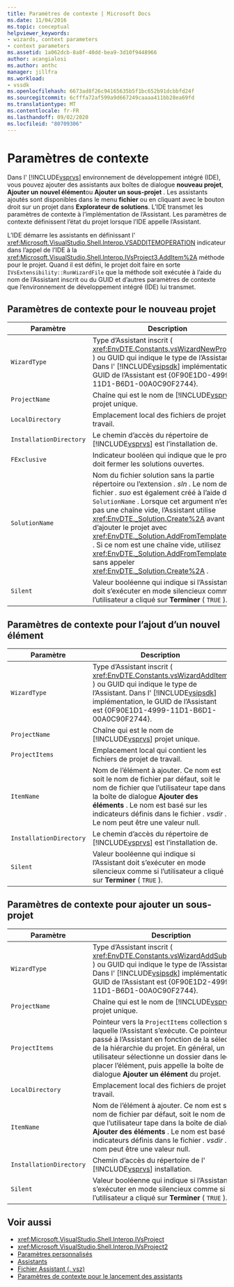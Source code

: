 ```yaml
---
title: Paramètres de contexte | Microsoft Docs
ms.date: 11/04/2016
ms.topic: conceptual
helpviewer_keywords:
- wizards, context parameters
- context parameters
ms.assetid: 1a062dcb-8a8f-40dd-bea9-3d10f9448966
author: acangialosi
ms.author: anthc
manager: jillfra
ms.workload:
- vssdk
ms.openlocfilehash: 6673ad8f26c94165635b5f1bc652b91dcbbfd24f
ms.sourcegitcommit: 6cfffa72af599a9d667249caaaa411bb28ea69fd
ms.translationtype: MT
ms.contentlocale: fr-FR
ms.lasthandoff: 09/02/2020
ms.locfileid: "80709306"
---
```

# <a name="context-parameters"></a>Paramètres de contexte
Dans l' [!INCLUDE[vsprvs](../../code-quality/includes/vsprvs_md.md)] environnement de développement intégré (IDE), vous pouvez ajouter des assistants aux boîtes de dialogue **nouveau projet**, **Ajouter un nouvel élément**ou **Ajouter un sous-projet** . Les assistants ajoutés sont disponibles dans le menu **fichier** ou en cliquant avec le bouton droit sur un projet dans **Explorateur de solutions**. L’IDE transmet les paramètres de contexte à l’implémentation de l’Assistant. Les paramètres de contexte définissent l’état du projet lorsque l’IDE appelle l’Assistant.

 L’IDE démarre les assistants en définissant l' <xref:Microsoft.VisualStudio.Shell.Interop.VSADDITEMOPERATION> indicateur dans l’appel de l’IDE à la <xref:Microsoft.VisualStudio.Shell.Interop.IVsProject3.AddItem%2A> méthode pour le projet. Quand il est défini, le projet doit faire en sorte `IVsExtensibility::RunWizardFile` que la méthode soit exécutée à l’aide du nom de l’Assistant inscrit ou du GUID et d’autres paramètres de contexte que l’environnement de développement intégré (IDE) lui transmet.

## <a name="context-parameters-for-new-project"></a>Paramètres de contexte pour le nouveau projet

| Paramètre | Description |
|-------------------------| - |
| `WizardType` | Type d’Assistant inscrit ( <xref:EnvDTE.Constants.vsWizardNewProject> ) ou GUID qui indique le type de l’Assistant. Dans l' [!INCLUDE[vsipsdk](../../extensibility/includes/vsipsdk_md.md)] implémentation, le GUID de l’Assistant est {0F90E1D0-4999-11D1-B6D1-00A0C90F2744}. |
| `ProjectName` | Chaîne qui est le nom de [!INCLUDE[vsprvs](../../code-quality/includes/vsprvs_md.md)] projet unique. |
| `LocalDirectory` | Emplacement local des fichiers de projet de travail. |
| `InstallationDirectory` | Le chemin d’accès du répertoire de [!INCLUDE[vsprvs](../../code-quality/includes/vsprvs_md.md)] est l’installation de. |
| `FExclusive` | Indicateur booléen qui indique que le projet doit fermer les solutions ouvertes. |
| `SolutionName` | Nom du fichier solution sans la partie répertoire ou l’extension *. sln* . Le nom de fichier *. suo* est également créé à l’aide de `SolutionName` . Lorsque cet argument n’est pas une chaîne vide, l’Assistant utilise <xref:EnvDTE._Solution.Create%2A> avant d’ajouter le projet avec <xref:EnvDTE._Solution.AddFromTemplate%2A> . Si ce nom est une chaîne vide, utilisez <xref:EnvDTE._Solution.AddFromTemplate%2A> sans appeler <xref:EnvDTE._Solution.Create%2A> . |
| `Silent` | Valeur booléenne qui indique si l’Assistant doit s’exécuter en mode silencieux comme si l’utilisateur a cliqué sur **Terminer** ( `TRUE` ). |

## <a name="context-parameters-for-add-new-item"></a>Paramètres de contexte pour l’ajout d’un nouvel élément

| Paramètre | Description |
|-------------------------| - |
| `WizardType` | Type d’Assistant inscrit ( <xref:EnvDTE.Constants.vsWizardAddItem> ) ou GUID qui indique le type de l’Assistant. Dans l' [!INCLUDE[vsipsdk](../../extensibility/includes/vsipsdk_md.md)] implémentation, le GUID de l’Assistant est {0F90E1D1-4999-11D1-B6D1-00A0C90F2744}. |
| `ProjectName` | Chaîne qui est le nom de [!INCLUDE[vsprvs](../../code-quality/includes/vsprvs_md.md)] projet unique. |
| `ProjectItems` | Emplacement local qui contient les fichiers de projet de travail. |
| `ItemName` | Nom de l’élément à ajouter. Ce nom est soit le nom de fichier par défaut, soit le nom de fichier que l’utilisateur tape dans la boîte de dialogue **Ajouter des éléments** . Le nom est basé sur les indicateurs définis dans le fichier *. vsdir* . Le nom peut être une valeur null. |
| `InstallationDirectory` | Le chemin d’accès du répertoire de [!INCLUDE[vsprvs](../../code-quality/includes/vsprvs_md.md)] est l’installation de. |
| `Silent` | Valeur booléenne qui indique si l’Assistant doit s’exécuter en mode silencieux comme si l’utilisateur a cliqué sur **Terminer** ( `TRUE` ). |

## <a name="context-parameters-for-add-sub-project"></a>Paramètres de contexte pour ajouter un sous-projet

| Paramètre | Description |
|-------------------------| - |
| `WizardType` | Type d’Assistant inscrit ( <xref:EnvDTE.Constants.vsWizardAddSubProject> ) ou GUID qui indique le type de l’Assistant. Dans l' [!INCLUDE[vsipsdk](../../extensibility/includes/vsipsdk_md.md)] implémentation, le GUID de l’Assistant est {0F90E1D2-4999-11D1-B6D1-00A0C90F2744}. |
| `ProjectName` | Chaîne qui est le nom de [!INCLUDE[vsprvs](../../code-quality/includes/vsprvs_md.md)] projet unique. |
| `ProjectItems` | Pointeur vers la `ProjectItems` collection sur laquelle l’Assistant s’exécute. Ce pointeur est passé à l’Assistant en fonction de la sélection de la hiérarchie du projet. En général, un utilisateur sélectionne un dossier dans lequel placer l’élément, puis appelle la boîte de dialogue **Ajouter un élément** du projet. |
| `LocalDirectory` | Emplacement local des fichiers de projet de travail. |
| `ItemName` | Nom de l’élément à ajouter. Ce nom est soit le nom de fichier par défaut, soit le nom de fichier que l’utilisateur tape dans la boîte de dialogue **Ajouter des éléments** . Le nom est basé sur les indicateurs définis dans le fichier *. vsdir* . Le nom peut être une valeur null. |
| `InstallationDirectory` | Chemin d’accès du répertoire de l' [!INCLUDE[vsprvs](../../code-quality/includes/vsprvs_md.md)] installation. |
| `Silent` | Valeur booléenne qui indique si l’Assistant doit s’exécuter en mode silencieux comme si l’utilisateur a cliqué sur **Terminer** ( `TRUE` ). |

## <a name="see-also"></a>Voir aussi
- <xref:Microsoft.VisualStudio.Shell.Interop.IVsProject>
- <xref:Microsoft.VisualStudio.Shell.Interop.IVsProject2>
- [Paramètres personnalisés](../../extensibility/internals/custom-parameters.md)
- [Assistants](../../extensibility/internals/wizards.md)
- [Fichier Assistant (. vsz)](../../extensibility/internals/wizard-dot-vsz-file.md)
- [Paramètres de contexte pour le lancement des assistants](https://msdn.microsoft.com/Library/051a10f4-9e45-4604-b344-123044f33a24)
